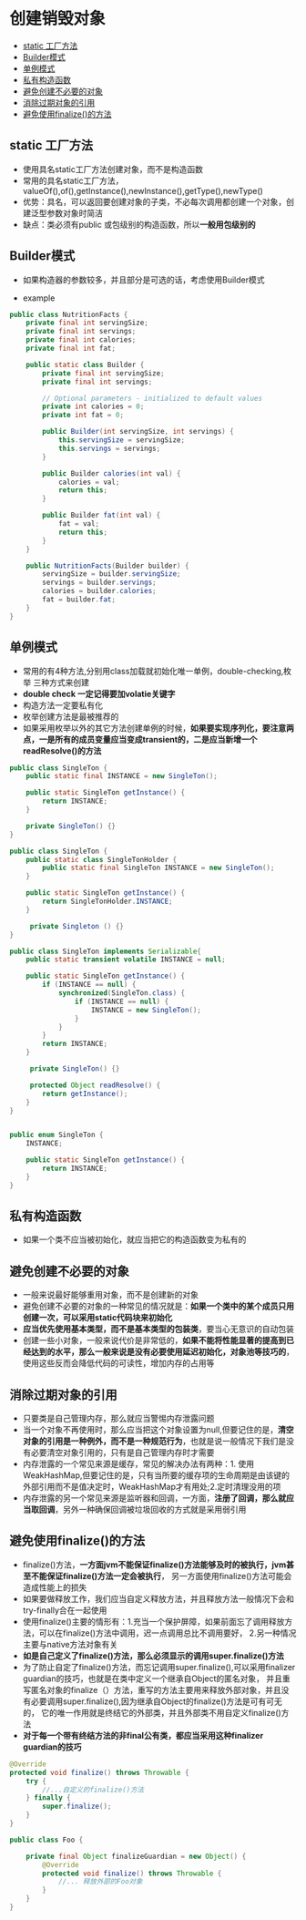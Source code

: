 # 创建销毁对象

- [static 工厂方法](#static-工厂方法)
- [Builder模式](#builder模式)
- [单例模式](#单例模式)
- [私有构造函数](#私有构造函数)
- [避免创建不必要的对象](#避免创建不必要的对象)
- [消除过期对象的引用](#消除过期对象的引用)
- [避免使用finalize()的方法](#避免使用finalize的方法)

## static 工厂方法

- 使用具名static工厂方法创建对象，而不是构造函数
- 常用的具名static工厂方法，valueOf(),of(),getInstance(),newInstance(),getType(),newType()
- 优势：具名，可以返回要创建对象的子类，不必每次调用都创建一个对象，创建泛型参数对象时简洁
- 缺点：类必须有public 或包级别的构造函数，所以**一般用包级别的**

## Builder模式

- 如果构造器的参数较多，并且部分是可选的话，考虑使用Builder模式

- example

```java
public class NutritionFacts {
    private final int servingSize;
    private final int servings;
    private final int calories;
    private final int fat;

    public static class Builder {
        private final int servingSize;
        private final int servings;

        // Optional parameters - initialized to default values
        private int calories = 0;
        private int fat = 0;

        public Builder(int servingSize, int servings) {
            this.servingSize = servingSize;
            this.servings = servings;
        }

        public Builder calories(int val) {
            calories = val;
            return this;
        }

        public Builder fat(int val) {
            fat = val;
            return this;
        }
    }

    public NutritionFacts(Builder builder) {
        servingSize = builder.servingSize;
        servings = builder.servings;
        calories = builder.calories;
        fat = builder.fat;
    }
}
```

## 单例模式

- 常用的有4种方法,分别用class加载就初始化唯一单例，double-checking,枚举 三种方式来创建
- **double check 一定记得要加volatie关键字**
- 构造方法一定要私有化
- 枚举创建方法是最被推荐的
- 如果采用枚举以外的其它方法创建单例的时候，**如果要实现序列化，要注意两点，一是所有的成员变量应当变成transient的，二是应当新增一个readResolve()的方法**


```java
public class SingleTon {
    public static final INSTANCE = new SingleTon();

    public static SingleTon getInstance() {
        return INSTANCE;
    }

    private SingleTon() {}
}
```

```java
public class SingleTon {
    public static class SingleTonHolder {
        public static final SingleTon INSTANCE = new SingleTon();
    }

    public static SingleTon getInstance() {
        return SingleTonHolder.INSTANCE;
    }

     private Singleton () {}
}

```

```java
public class SingleTon implements Serializable{
    public static transient volatile INSTANCE = null;

    public static SingleTon getInstance() {
        if (INSTANCE == null) {
            synchronized(SingleTon.class) {
                if (INSTANCE == null) {
                    INSTANCE = new SingleTon();
                }
            }
        }
        return INSTANCE;
    }

     private SingleTon() {}

     protected Object readResolve() {
        return getInstance();
    }
}
```

```java

public enum SingleTon {
    INSTANCE;

    public static SingleTon getInstance() {
        return INSTANCE;
    }
}
```

## 私有构造函数

- 如果一个类不应当被初始化，就应当把它的构造函数变为私有的

## 避免创建不必要的对象

- 一般来说最好能够重用对象，而不是创建新的对象
- 避免创建不必要的对象的一种常见的情况就是：**如果一个类中的某个成员只用创建一次，可以采用static代码块来初始化**
- **应当优先使用基本类型，而不是基本类型的包装类**，要当心无意识的自动包装
- 创建一些小对象，一般来说代价是非常低的，**如果不能将性能显著的提高到已经达到的水平，那么一般来说是没有必要使用延迟初始化，对象池等技巧的**，使用这些反而会降低代码的可读性，增加内存的占用等

## 消除过期对象的引用

- 只要类是自己管理内存，那么就应当警惕内存泄露问题
- 当一个对象不再使用时，那么应当把这个对象设置为null,但要记住的是，**清空对象的引用是一种例外，而不是一种规范行为**，也就是说一般情况下我们是没有必要清空对象引用的，只有是自己管理内存时才需要
- 内存泄露的一个常见来源是缓存，常见的解决办法有两种：1. 使用WeakHashMap,但要记住的是，只有当所要的缓存项的生命周期是由该键的外部引用而不是值决定时，WeakHashMap才有用处;2.定时清理没用的项
- 内存泄露的另一个常见来源是监听器和回调，一方面，**注册了回调，那么就应当取回调**，另外一种确保回调被垃圾回收的方式就是采用弱引用

## 避免使用finalize()的方法

- finalize()方法，**一方面jvm不能保证finalize()方法能够及时的被执行，jvm甚至不能保证finalize()方法一定会被执行**，
 另一方面使用finalize()方法可能会造成性能上的损失
- 如果要做释放工作，我们应当自定义释放方法，并且释放方法一般情况下会和try-finally合在一起使用
- 使用finalize()主要的情形有：1.充当一个保护屏障，如果前面忘了调用释放方法，可以在finalize()方法中调用，迟一点调用总比不调用要好，
 2.另一种情况主要与native方法对象有关
- **如是自己定义了finalize()方法，那么必须显示的调用super.finalize()方法**
- 为了防止自定了finalize()方法，而忘记调用super.finalize(),可以采用finalizer guardian的技巧，也就是在类中定义一个继承自Object的匿名对象，
 并且重写匿名对象的finalize（）方法，重写的方法主要用来释放外部对象，并且没有必要调用super.finalize(),因为继承自Object的finalize()方法是可有可无的，
 它的唯一作用就是终结它的外部类，并且外部类不用自定义finalize()方法
- **对于每一个带有终结方法的非final公有类，都应当采用这种finalizer guardian的技巧**

```java
@Override
protected void finalize() throws Throwable {
    try {
        //...自定义的finalize()方法
    } finally {
        super.finalize();
    }
}
```

```java
public class Foo {

    private final Object finalizeGuardian = new Object() {
        @Override
        protected void finalize() throws Throwable {
            //... 释放外部的Foo对象
        }
    }
}
```